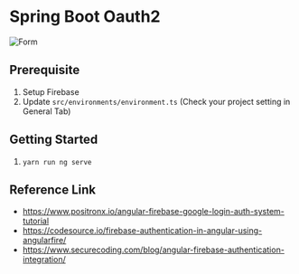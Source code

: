 # Spring Boot Oauth2


![Form](https://github.com:dimaspriyo/firebase-authentication/blob/master/screenshoots/form.png)

## Prerequisite

1. Setup Firebase 
2. Update `src/environments/environment.ts` (Check your project setting in General Tab)

## Getting Started
1. `yarn run ng serve`


## Reference Link
- https://www.positronx.io/angular-firebase-google-login-auth-system-tutorial
- https://codesource.io/firebase-authentication-in-angular-using-angularfire/
- https://www.securecoding.com/blog/angular-firebase-authentication-integration/
